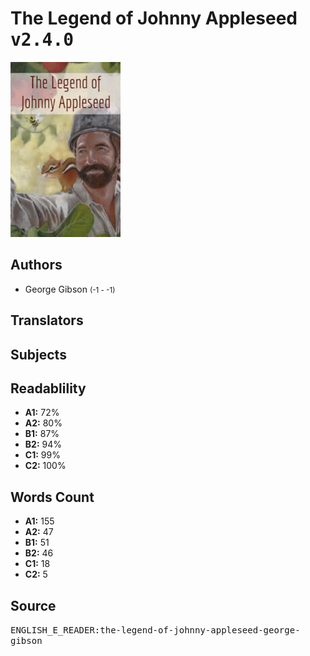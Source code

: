 # The Legend of Johnny Appleseed <kbd>v2.4.0</kbd>

![](./cover.medium.jpg "")

## Authors


 - George Gibson <small>(-1 - -1)</small>

## Translators



## Subjects



## Readablility


 - **A1:** 72%
 - **A2:** 80%
 - **B1:** 87%
 - **B2:** 94%
 - **C1:** 99%
 - **C2:** 100%

## Words Count


 - **A1:** 155
 - **A2:** 47
 - **B1:** 51
 - **B2:** 46
 - **C1:** 18
 - **C2:** 5

## Source


<kbd>ENGLISH_E_READER:the-legend-of-johnny-appleseed-george-gibson</kbd>
